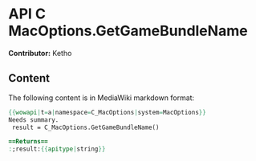 # API C MacOptions.GetGameBundleName

**Contributor:** Ketho

## Content

The following content is in MediaWiki markdown format:

```mediawiki
{{wowapi|t=a|namespace=C_MacOptions|system=MacOptions}}
Needs summary.
 result = C_MacOptions.GetGameBundleName()

==Returns==
:;result:{{apitype|string}}
```